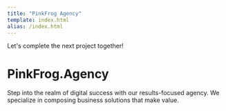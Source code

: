 ```yaml
---
title: "PinkFrog Agency"
template: index.html
alias: /index.html
---
```

<!--
component: home-hero
-->
Let's complete the next project together!

# PinkFrog.Agency

Step into the realm of digital success with our results-focused agency. We specialize in composing business solutions that make value.
<!--
;
-->

